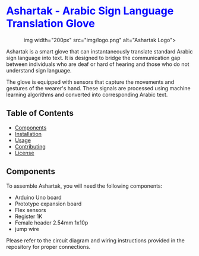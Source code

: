 # <span style="color: blue;">Ashartak - Arabic Sign Language Translation Glove</span>
<p align="center">
img width="200px"  src="img/logo.png"  alt="Ashartak Logo"> 
</p>
Ashartak is a smart glove that can instantaneously translate standard Arabic sign language into text. It is designed to bridge the communication gap between individuals who are deaf or hard of hearing and those who do not understand sign language.

The glove is equipped with sensors that capture the movements and gestures of the wearer's hand. These signals are processed using machine learning algorithms and converted into corresponding Arabic text. 

## Table of Contents

- [Components](#components)
- [Installation](#installation)
- [Usage](#usage)
- [Contributing](#contributing)
- [License](#license)

## Components

To assemble Ashartak, you will need the following components:

- Arduino Uno board
- Prototype expansion board
- Flex sensors
- Register 1K
- Female header 2.54mm 1x10p
- jump wire

Please refer to the circuit diagram and wiring instructions provided in the repository for proper connections.
